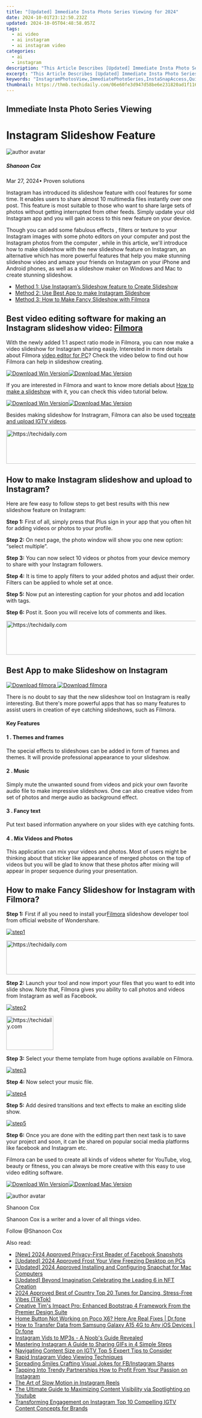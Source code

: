 ```yaml
---
title: "[Updated] Immediate Insta Photo Series Viewing for 2024"
date: 2024-10-01T23:12:50.232Z
updated: 2024-10-05T04:48:58.057Z
tags:
  - ai video
  - ai instagram
  - ai instagram video
categories:
  - ai
  - instagram
description: "This Article Describes [Updated] Immediate Insta Photo Series Viewing for 2024"
excerpt: "This Article Describes [Updated] Immediate Insta Photo Series Viewing for 2024"
keywords: "InstagramPhotosView,ImmediatePhotoSeries,InstaSnapAccess,QuickPhotoGallery,DirectImageView,RealTimeImages,PhotoInstantSee"
thumbnail: https://thmb.techidaily.com/06e60fe3d947d58be6e231820ad1f116434db798e239b52d730db0c4a5927ced.jpg
---
```


## Immediate Insta Photo Series Viewing

# Instagram Slideshow Feature

![author avatar](https://images.wondershare.com/filmora/article-images/shannon-cox.jpg)

##### Shanoon Cox

 Mar 27, 2024• Proven solutions

Instagram has introduced its slideshow feature with cool features for some time. It enables users to share almost 10 multimedia files instantly over one post. This feature is most suitable to those who want to share large sets of photos without getting interrupted from other feeds. Simply update your old Instagram app and you will gain access to this new feature on your device.

Though you can add some fabulous effects , filters or texture to your Instagram images with some photo editors on your computer and post the Instagram photos from the computer , while in this article, we'll introduce how to make slideshow with the new slideshow feature on Instagram, an alternative which has more powerful features that help you make stunning slideshow video and amaze your friends on Instagram on your iPhone and Android phones, as well as a slideshow maker on Windows and Mac to create stunning slideshow.

* [Method 1: Use Instagram’s Slideshow feature to Create Slideshow](#part1)
* [Method 2: Use Best App to make Instagram Slideshow](#part2)
* [Method 3: How to Make Fancy Slideshow with Filmora](#part3)

## Best video editing software for making an Instagram slideshow video: [Filmora](https://tools.techidaily.com/wondershare/filmora/download/)

With the newly added 1:1 aspect ratio mode in Filmora, you can now make a video slideshow for Instagram sharing easily. Interested in more details about Filmora [video editor for PC](https://tools.techidaily.com/wondershare/filmora/download/)? Check the video below to find out how Filmora can help in slideshow creating.

[![Download Win Version](https://images.wondershare.com/filmora/guide/download-btn-win.jpg)](https://tools.techidaily.com/wondershare/filmora/download/)[![Download Mac Version](https://images.wondershare.com/filmora/guide/download-btn-mac.jpg)](https://tools.techidaily.com/wondershare/filmora/download/)

If you are interested in Filmora and want to know more detials about [How to make a slideshow](https://tools.techidaily.com/wondershare/filmora/download/) with it, you can check this video tutorial below.

[![Download Win Version](https://images.wondershare.com/filmora/guide/download-btn-win.jpg)](https://tools.techidaily.com/wondershare/filmora/download/)[![Download Mac Version](https://images.wondershare.com/filmora/guide/download-btn-mac.jpg)](https://tools.techidaily.com/wondershare/filmora/download/)

Besides making slideshow for Instragram, Filmora can also be used to[create and upload IGTV videos](https://tools.techidaily.com/wondershare/filmora/download/).

<!-- affiliate ads begin -->
<a href="https://ephamedtechinc.pxf.io/c/5597632/2136627/26400" target="_top" id="2136627">
  <img src="//a.impactradius-go.com/display-ad/26400-2136627" border="0" alt="https://techidaily.com" width="728" height="90"/>
</a>
<img height="0" width="0" src="https://ephamedtechinc.pxf.io/i/5597632/2136627/26400" style="position:absolute;visibility:hidden;" border="0" />
<!-- affiliate ads end -->

## How to make Instagram slideshow and upload to Instagram?

Here are few easy to follow steps to get best results with this new slideshow feature on Instagram:

**Step 1:** First of all, simply press that Plus sign in your app that you often hit for adding videos or photos to your profile.

**Step 2:** On next page, the photo window will show you one new option: “select multiple”.

**Step 3:** You can now select 10 videos or photos from your device memory to share with your Instagram followers.

**Step 4:** It is time to apply filters to your added photos and adjust their order. Filters can be applied to whole set at once.

**Step 5:** Now put an interesting caption for your photos and add location with tags.

**Step 6:** Post it. Soon you will receive lots of comments and likes.

<!-- affiliate ads begin -->
<a href="https://appsumo.8odi.net/c/5597632/2151890/7443" target="_top" id="2151890">
  <img src="//a.impactradius-go.com/display-ad/7443-2151890" border="0" alt="https://techidaily.com" width="728" height="90"/>
</a>
<img height="0" width="0" src="https://appsumo.8odi.net/i/5597632/2151890/7443" style="position:absolute;visibility:hidden;" border="0" />
<!-- affiliate ads end -->

## Best App to make Slideshow on Instagram

[![Download filmora](https://images.wondershare.com/filmora/guide/google_play.jpg) ](https://app.adjust.com/w06dr6m%5F19za1f6) [![Download filmora](https://images.wondershare.com/filmora/guide/apple_store.jpg)](https://app.adjust.com/w06dr6m%5F19za1f6)

There is no doubt to say that the new slideshow tool on Instagram is really interesting. But there's more powerful apps that has so many features to assist users in creation of eye catching slideshows, such as Filmora.

#### Key Features

#### 1 . Themes and frames

The special effects to slideshows can be added in form of frames and themes. It will provide professional appearance to your slideshow.

#### 2 . Music

Simply mute the unwanted sound from videos and pick your own favorite audio file to make impressive slideshows. One can also creative video from set of photos and merge audio as background effect.

#### 3 . Fancy text

Put text based information anywhere on your slides with eye catching fonts.

#### 4 . Mix Videos and Photos

This application can mix your videos and photos. Most of users might be thinking about that sticker like appearance of merged photos on the top of videos but you will be glad to know that these photos after mixing will appear in proper sequence during your presentation.

## How to make Fancy Slideshow for Instagram with Filmora?

**Step 1:** First if all you need to install your[Filmora](https://tools.techidaily.com/wondershare/filmora/download/) slideshow developer tool from official website of Wondershare.

[![step1](https://images.wondershare.com/filmora/article-images/instagram-step1.PNG)](https://tools.techidaily.com/wondershare/filmora/download/)

<!-- affiliate ads begin -->
<a href="https://appsumo.8odi.net/c/5597632/2137395/7443" target="_top" id="2137395">
  <img src="//a.impactradius-go.com/display-ad/7443-2137395" border="0" alt="https://techidaily.com" width="728" height="90"/>
</a>
<img height="0" width="0" src="https://appsumo.8odi.net/i/5597632/2137395/7443" style="position:absolute;visibility:hidden;" border="0" />
<!-- affiliate ads end -->

**Step 2:** Launch your tool and now import your files that you want to edit into slide show. Note that, Filmora gives you ability to call photos and videos from Instagram as well as Facebook.

[![step2](https://images.wondershare.com/filmora/article-images/instagram-step2.PNG)](https://tools.techidaily.com/wondershare/filmora/download/)

<!-- affiliate ads begin -->
<a href="https://aligracehair.sjv.io/c/5597632/2135365/19272" target="_top" id="2135365">
  <img src="//a.impactradius-go.com/display-ad/19272-2135365" border="0" alt="https://techidaily.com" width="125" height="90"/>
</a>
<img height="0" width="0" src="https://aligracehair.sjv.io/i/5597632/2135365/19272" style="position:absolute;visibility:hidden;" border="0" />
<!-- affiliate ads end -->

**Step 3:** Select your theme template from huge options available on Filmora.

[![step3](https://images.wondershare.com/filmora/article-images/instagram-step3.PNG)](https://tools.techidaily.com/wondershare/filmora/download/)

**Step 4:** Now select your music file.

[![step4](https://images.wondershare.com/filmora/article-images/instagram-step4.PNG)](https://tools.techidaily.com/wondershare/filmora/download/)

**Step 5:** Add desired transitions and text effects to make an exciting slide show.

[![step5](https://images.wondershare.com/filmora/article-images/instagram-step5.PNG)](https://tools.techidaily.com/wondershare/filmora/download/)

**Step 6:** Once you are done with the editing part then next task is to save your project and soon, it can be shared on popular social media platforms like facebook and Instagram etc.

Filmora can be used to create all kinds of videos wheter for YouTube, vlog, beauty or fitness, you can always be more creative with this easy to use video editing software.

[![Download Win Version](https://images.wondershare.com/filmora/guide/download-btn-win.jpg)](https://tools.techidaily.com/wondershare/filmora/download/)[![Download Mac Version](https://images.wondershare.com/filmora/guide/download-btn-mac.jpg)](https://tools.techidaily.com/wondershare/filmora/download/)

![author avatar](https://images.wondershare.com/filmora/article-images/shannon-cox.jpg)

Shanoon Cox

Shanoon Cox is a writer and a lover of all things video.

Follow @Shanoon Cox

<ins class="adsbygoogle"
      style="display:block"
      data-ad-client="ca-pub-7571918770474297"
      data-ad-slot="8358498916"
      data-ad-format="auto"
      data-full-width-responsive="true"></ins>

<span class="atpl-alsoreadstyle">Also read:</span>
<div><ul>
<li><a href="https://facebook-video-files.techidaily.com/new-2024-approved-privacy-first-reader-of-facebook-snapshots/"><u>[New] 2024 Approved Privacy-First Reader of Facebook Snapshots</u></a></li>
<li><a href="https://desktop-recording.techidaily.com/updated-2024-approved-frost-your-view-freezing-desktop-on-pcs/"><u>[Updated] 2024 Approved Frost Your View Freezing Desktop on PCs</u></a></li>
<li><a href="https://snapchat-videos.techidaily.com/updated-2024-approved-installing-and-configuring-snapchat-for-mac-computers/"><u>[Updated] 2024 Approved Installing and Configuring Snapchat for Mac Computers</u></a></li>
<li><a href="https://fox-info.techidaily.com/updated-beyond-imagination-celebrating-the-leading-6-in-nft-creation/"><u>[Updated] Beyond Imagination Celebrating the Leading 6 in NFT Creation</u></a></li>
<li><a href="https://tiktok-videos.techidaily.com/2024-approved-best-of-country-top-20-tunes-for-dancing-stress-free-vibes-tiktok/"><u>2024 Approved Best of Country Top 20 Tunes for Dancing, Stress-Free Vibes (TikTok)</u></a></li>
<li><a href="https://win-alternatives.techidaily.com/creative-tims-impact-pro-enhanced-bootstrap-4-framework-from-the-premier-design-suite/"><u>Creative Tim's Impact Pro: Enhanced Bootstrap 4 Framework From the Premier Design Suite</u></a></li>
<li><a href="https://change-location.techidaily.com/home-button-not-working-on-poco-x6-here-are-real-fixes-drfone-by-drfone-fix-android-problems-fix-android-problems/"><u>Home Button Not Working on Poco X6? Here Are Real Fixes | Dr.fone</u></a></li>
<li><a href="https://android-transfer.techidaily.com/how-to-transfer-data-from-samsung-galaxy-a15-4g-to-any-ios-devices-drfone-by-drfone-transfer-from-android-transfer-from-android/"><u>How to Transfer Data from Samsung Galaxy A15 4G to Any iOS Devices | Dr.fone</u></a></li>
<li><a href="https://instagram-clips.techidaily.com/instagram-vids-to-mp3s-a-noobs-guide-revealed/"><u>Instagram Vids to MP3s - A Noob's Guide Revealed</u></a></li>
<li><a href="https://instagram-clips.techidaily.com/mastering-instagram-a-guide-to-sharing-gifs-in-4-simple-steps/"><u>Mastering Instagram A Guide to Sharing GIFs in 4 Simple Steps</u></a></li>
<li><a href="https://instagram-clips.techidaily.com/navigating-content-size-on-igtv-top-5-expert-tips-to-consider/"><u>Navigating Content Size on IGTV Top 5 Expert Tips to Consider</u></a></li>
<li><a href="https://instagram-clips.techidaily.com/rapid-instagram-video-viewing-techniques/"><u>Rapid Instagram Video Viewing Techniques</u></a></li>
<li><a href="https://instagram-clips.techidaily.com/spreading-smiles-crafting-visual-jokes-for-fbinstagram-shares/"><u>Spreading Smiles Crafting Visual Jokes for FB/Instagram Shares</u></a></li>
<li><a href="https://instagram-clips.techidaily.com/tapping-into-trendy-partnerships-how-to-profit-from-your-passion-on-instagram/"><u>Tapping Into Trendy Partnerships How to Profit From Your Passion on Instagram</u></a></li>
<li><a href="https://instagram-clips.techidaily.com/the-art-of-slow-motion-in-instagram-reels/"><u>The Art of Slow Motion in Instagram Reels</u></a></li>
<li><a href="https://youtube-lab.techidaily.com/ltimate-guide-to-maximizing-content-visibility-via-spotlighting-on-youtube/"><u>The Ultimate Guide to Maximizing Content Visibility via Spotlighting on Youtube</u></a></li>
<li><a href="https://instagram-clips.techidaily.com/transforming-engagement-on-instagram-top-10-compelling-igtv-content-concepts-for-brands/"><u>Transforming Engagement on Instagram Top 10 Compelling IGTV Content Concepts for Brands</u></a></li>
</ul></div>

